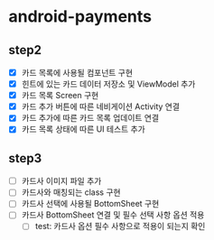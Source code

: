 # android-payments

## step2

- [x] 카드 목록에 사용될 컴포넌트 구현
- [x] 힌트에 있는 카드 데이터 저장소 및 ViewModel 추가
- [x] 카드 목록 Screen 구현
- [x] 카드 추가 버튼에 따른 네비게이션 Activity 연결
- [x] 카드 추가에 따른 카드 목록 업데이트 연결
- [x] 카드 목록 상태에 따른 UI 테스트 추가

## step3

- [ ] 카드사 이미지 파일 추가
- [ ] 카드사와 매칭되는 class 구현
- [ ] 카드사 선택에 사용될 BottomSheet 구현
- [ ] 카드사 BottomSheet 연결 및 필수 선택 사항 옵션 적용
  - [ ] test: 카드사 옵션 필수 사항으로 적용이 되는지 확인
